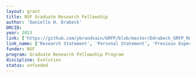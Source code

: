 ```yaml
---
layout: grant
title: NSF Graduate Research Fellowship
author: 'Danielle H. Drabeck'
ORCID: 
year: 2013
link: ['https://github.com/ybrandvain/GRFP/blob/master/Ddrabeck_GRFP_ResearchPlan_2013.pdf', 'https://github.com/ybrandvain/GRFP/blob/master/Ddrabeck_GRFP_PersonalStatement_2013.pdf', 'https://github.com/ybrandvain/GRFP/blob/master/Ddrabeck_GRFP_Previous%20Experience_2013.pdf', 'https://github.com/ybrandvain/GRFP/blob/master/Ddrabeck_GRFP_Review_2013.pdf']
link_name: ['Research Statement', 'Personal Statement', 'Previous Experience', 'Reviews']
funder: NSF
program: Graduate Research Fellowship Program
discipline: Evolution
status: unfunded
---
```

